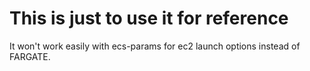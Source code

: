 # This is just to use it for reference

It won't work easily with ecs-params for ec2 launch options instead of FARGATE.
